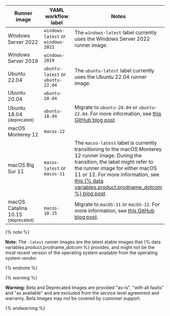 <table style="width:100%">
<thead>
  <tr>
    <th style="width:35%"><b>Runner image</b></th>
    <th style="width:25%"><b>YAML workflow label</b></th>
    <th style="width:40%"><b>Notes</b></th>
  </tr>
</thead>
<tbody>
<tr>
<td>
Windows Server 2022
</td>
<td>
<code>windows-latest</code> or <code>windows-2022</code>
</td>
<td>
The <code>windows-latest</code> label currently uses the Windows Server 2022 runner image.
</td>
</tr>
<tr>
<td>
Windows Server 2019
</td>
<td>
<code>windows-2019</code>
</td>
<td>
</td>
</tr>
<tr>
<td>
Ubuntu 22.04
</td>
<td>
<code>ubuntu-latest</code> or <code>ubuntu-22.04</code>
</td>
<td>
The <code>ubuntu-latest</code> label currently uses the Ubuntu 22.04 runner image.
</td>
</tr>
<tr>
<td>
Ubuntu 20.04
</td>
<td>
<code>ubuntu-20.04</code>
</td>
<td>
</rd>
</tr>
<tr>
<td>
Ubuntu 18.04 <sup>[deprecated]</sup>
</td>
<td>
<code>ubuntu-18.04</code>
</td>
<td>
Migrate to <code>ubuntu-20.04</code> or <code>ubuntu-22.04</code>. For more information, see <A href="https://github.blog/changelog/2022-08-09-github-actions-the-ubuntu-18-04-actions-runner-image-is-being-deprecated-and-will-be-removed-by-12-1-22/">this GitHub blog post</A>.
</td>
</tr>
<tr>
<td>
macOS Monterey 12
</td>
<td>
<code>macos-12</code>
  </td>
</tr>
<tr>
<td>
macOS Big Sur 11
</td>
<td>
<code>macos-latest</code> or <code>macos-11</code>
</td>
<td>
The <code>macos-latest</code> label is currently transitioning to the macOS Monterey 12 runner image. During the transition, the label might refer to the runner image for either macOS 11 or 12. For more information, see <a href="https://github.blog/changelog/2022-10-03-github-actions-jobs-running-on-macos-latest-are-now-running-on-macos-12/">this {% data variables.product.prodname_dotcom %} blog post</a>.
</td>
</tr>
<tr>
<td>
macOS Catalina 10.15 <sup>[deprecated]</sup>
</td>
<td>
<code>macos-10.15</code>
</td>
<td>
Migrate to <code>macOS-11</code> or <code>macOS-12</code>. For more information, see <A href="https://github.blog/changelog/2022-07-20-github-actions-the-macos-10-15-actions-runner-image-is-being-deprecated-and-will-be-removed-by-8-30-22/">this GitHub blog post</A>.
</td>
</tr>
</tbody>
</table>

{% note %}

**Note:** The `-latest` runner images are the latest stable images that {% data variables.product.prodname_dotcom %} provides, and might not be the most recent version of the operating system available from the operating system vendor.

{% endnote %}

{% warning %}

**Warning:** Beta and Deprecated Images are provided "as-is", "with all faults" and "as available" and are excluded from the service level agreement and warranty. Beta Images may not be covered by customer support.

{% endwarning %}
